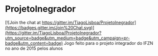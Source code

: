 # ProjetoInegrador

[![Join the chat at https://gitter.im/TiagoLisboa/ProjetoInegrador](https://badges.gitter.im/Join%20Chat.svg)](https://gitter.im/TiagoLisboa/ProjetoInegrador?utm_source=badge&utm_medium=badge&utm_campaign=pr-badge&utm_content=badge)
Jogo feito para o projeto integrador do IFZN no ano de 2015 pelos alunos
